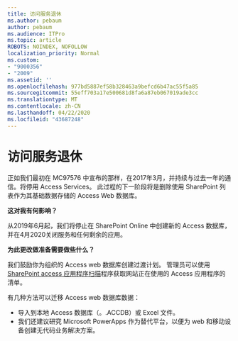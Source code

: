 ```yaml
---
title: 访问服务退休
ms.author: pebaum
author: pebaum
ms.audience: ITPro
ms.topic: article
ROBOTS: NOINDEX, NOFOLLOW
localization_priority: Normal
ms.custom:
- "9000356"
- "2009"
ms.assetid: ''
ms.openlocfilehash: 977bd5887ef58b328463a9befcd6b47ac55f5a85
ms.sourcegitcommit: 55eff703a17e500681d8fa6a87eb067019ade3cc
ms.translationtype: MT
ms.contentlocale: zh-CN
ms.lasthandoff: 04/22/2020
ms.locfileid: "43687248"
---
```

# <a name="access-services-retirement"></a>访问服务退休

正如我们最初在 MC97576 中宣布的那样，在2017年3月，并持续与过去一年的通信。将停用 Access Services。 此过程的下一阶段将是删除使用 SharePoint 列表作为其基础数据存储的 Access Web 数据库。

**这对我有何影响？**

从2019年6月起，我们将停止在 SharePoint Online 中创建新的 Access 数据库，并在4月2020关闭服务和任何剩余的应用。

**为此更改做准备需要做些什么？**

我们鼓励你为组织的 Access web 数据库创建过渡计划。 管理员可以使用[SharePoint access 应用程序扫描](https://github.com/SharePoint/PnP-Tools/tree/master/Solutions/SharePoint.AccessApp.Scanner)程序获取网站正在使用的 Access 应用程序的清单。

有几种方法可以迁移 Access web 数据库数据：

- 导入到本地 Access 数据库（。.ACCDB）或 Excel 文件。
- 我们还建议研究 Microsoft PowerApps 作为替代平台，以便为 web 和移动设备创建无代码业务解决方案。